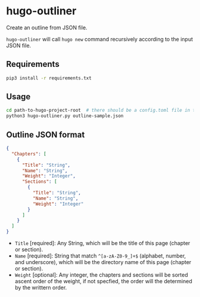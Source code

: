 # hugo-outliner

Create an outline from JSON file.

`hugo-outliner` will call `hugo new` command recursively according to the input JSON file.

## Requirements

```sh
pip3 install -r requirements.txt
```

## Usage

```sh
cd path-to-hugo-project-root  # there should be a config.toml file in the directory
python3 hugo-outliner.py outline-sample.json
```

## Outline JSON format

```json
{
  "Chapters": [
    {
      "Title": "String",
      "Name": "String",
      "Weight": "Integer",
      "Sections": [
        {
          "Title": "String",
          "Name": "String",
          "Weight": "Integer"
        }
      ]
    }
  ]
}
```

- `Title` [required]: Any String, which will be the title of this page (chapter or section).
- `Name` [required]: String that match `^[a-zA-Z0-9_]+$` (alphabet, number, and underscore), which will be the directory name of this page (chapter or section).
- `Weight` [optional]: Any integer, the chapters and sections will be sorted ascent order of the weight, if not specfied, the order will the determined by the writtern order.
